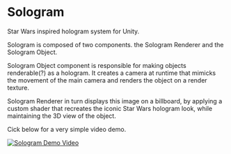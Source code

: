# Sologram
Star Wars inspired hologram system for Unity.

Sologram is composed of two components. the Sologram Renderer and the Sologram Object.

Sologram Object component is responsible for making objects renderable(?) as a hologram. 
It creates a camera at runtime that mimicks the movement of the main camera and renders the object on a render texture.

Sologram Renderer in turn displays this image on a billboard, by applying a custom shader that recreates the iconic Star Wars hologram look, while maintaining the 3D view of the object.

Cick below for a very simple video demo.

[![Sologram Demo Video](http://img.youtube.com/vi/0jvB3hF8M9U/0.jpg)](http://www.youtube.com/watch?v=0jvB3hF8M9U "Sologram")
